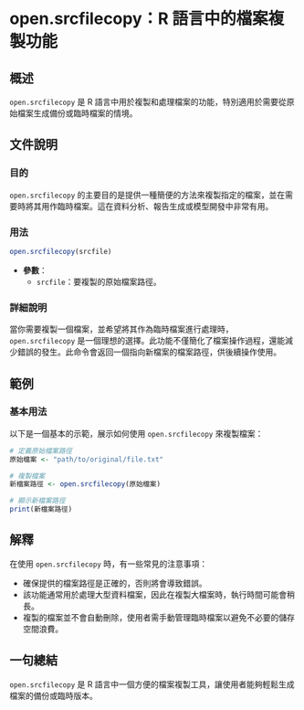 <!--
Meta Description: # open.srcfilecopy：R 語言中的檔案複製功能 ## 概述 `open.srcfilecopy` 是 R 語言中用於複製和處理檔案的功能，特別適用於需要從原始檔案生成備份或臨時檔案的情境。 ## 文件說明 ### 目的 `open.srcfilecopy` 的主要目的是提供一種簡便的...
Meta Keywords: open, srcfilecopy, srcfile, 原始檔案, 新檔案路徑
-->

# open.srcfilecopy：R 語言中的檔案複製功能

## 概述
`open.srcfilecopy` 是 R 語言中用於複製和處理檔案的功能，特別適用於需要從原始檔案生成備份或臨時檔案的情境。

## 文件說明
### 目的
`open.srcfilecopy` 的主要目的是提供一種簡便的方法來複製指定的檔案，並在需要時將其用作臨時檔案。這在資料分析、報告生成或模型開發中非常有用。

### 用法
```R
open.srcfilecopy(srcfile)
```
- **參數**：
  - `srcfile`：要複製的原始檔案路徑。

### 詳細說明
當你需要複製一個檔案，並希望將其作為臨時檔案進行處理時，`open.srcfilecopy` 是一個理想的選擇。此功能不僅簡化了檔案操作過程，還能減少錯誤的發生。此命令會返回一個指向新檔案的檔案路徑，供後續操作使用。

## 範例
### 基本用法
以下是一個基本的示範，展示如何使用 `open.srcfilecopy` 來複製檔案：

```R
# 定義原始檔案路徑
原始檔案 <- "path/to/original/file.txt"

# 複製檔案
新檔案路徑 <- open.srcfilecopy(原始檔案)

# 顯示新檔案路徑
print(新檔案路徑)
```

## 解釋
在使用 `open.srcfilecopy` 時，有一些常見的注意事項：
- 確保提供的檔案路徑是正確的，否則將會導致錯誤。
- 該功能通常用於處理大型資料檔案，因此在複製大檔案時，執行時間可能會稍長。
- 複製的檔案並不會自動刪除，使用者需手動管理臨時檔案以避免不必要的儲存空間浪費。

## 一句總結
`open.srcfilecopy` 是 R 語言中一個方便的檔案複製工具，讓使用者能夠輕鬆生成檔案的備份或臨時版本。